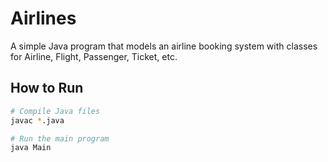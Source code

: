 # Airlines

A simple Java program that models an airline booking system with classes for Airline, Flight, Passenger, Ticket, etc.

## How to Run

```bash
# Compile Java files
javac *.java

# Run the main program
java Main
